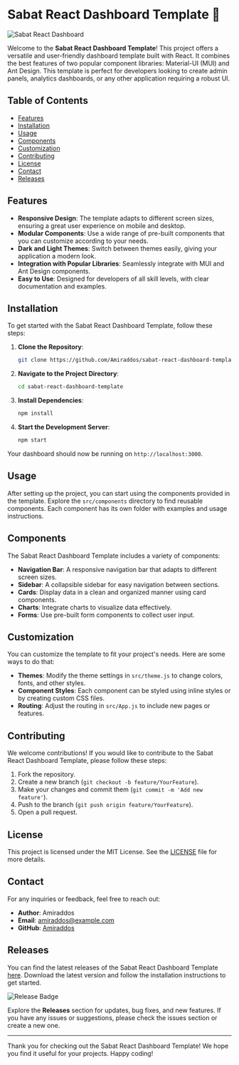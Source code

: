# Sabat React Dashboard Template 🚀

![Sabat React Dashboard](https://img.shields.io/badge/Sabat%20React%20Dashboard-Template-blue.svg)

Welcome to the **Sabat React Dashboard Template**! This project offers a versatile and user-friendly dashboard template built with React. It combines the best features of two popular component libraries: Material-UI (MUI) and Ant Design. This template is perfect for developers looking to create admin panels, analytics dashboards, or any other application requiring a robust UI.

## Table of Contents

- [Features](#features)
- [Installation](#installation)
- [Usage](#usage)
- [Components](#components)
- [Customization](#customization)
- [Contributing](#contributing)
- [License](#license)
- [Contact](#contact)
- [Releases](#releases)

## Features

- **Responsive Design**: The template adapts to different screen sizes, ensuring a great user experience on mobile and desktop.
- **Modular Components**: Use a wide range of pre-built components that you can customize according to your needs.
- **Dark and Light Themes**: Switch between themes easily, giving your application a modern look.
- **Integration with Popular Libraries**: Seamlessly integrate with MUI and Ant Design components.
- **Easy to Use**: Designed for developers of all skill levels, with clear documentation and examples.

## Installation

To get started with the Sabat React Dashboard Template, follow these steps:

1. **Clone the Repository**:
   ```bash
   git clone https://github.com/Amiraddos/sabat-react-dashboard-template.git
   ```
   
2. **Navigate to the Project Directory**:
   ```bash
   cd sabat-react-dashboard-template
   ```

3. **Install Dependencies**:
   ```bash
   npm install
   ```

4. **Start the Development Server**:
   ```bash
   npm start
   ```

Your dashboard should now be running on `http://localhost:3000`.

## Usage

After setting up the project, you can start using the components provided in the template. Explore the `src/components` directory to find reusable components. Each component has its own folder with examples and usage instructions.

## Components

The Sabat React Dashboard Template includes a variety of components:

- **Navigation Bar**: A responsive navigation bar that adapts to different screen sizes.
- **Sidebar**: A collapsible sidebar for easy navigation between sections.
- **Cards**: Display data in a clean and organized manner using card components.
- **Charts**: Integrate charts to visualize data effectively.
- **Forms**: Use pre-built form components to collect user input.

## Customization

You can customize the template to fit your project's needs. Here are some ways to do that:

- **Themes**: Modify the theme settings in `src/theme.js` to change colors, fonts, and other styles.
- **Component Styles**: Each component can be styled using inline styles or by creating custom CSS files.
- **Routing**: Adjust the routing in `src/App.js` to include new pages or features.

## Contributing

We welcome contributions! If you would like to contribute to the Sabat React Dashboard Template, please follow these steps:

1. Fork the repository.
2. Create a new branch (`git checkout -b feature/YourFeature`).
3. Make your changes and commit them (`git commit -m 'Add new feature'`).
4. Push to the branch (`git push origin feature/YourFeature`).
5. Open a pull request.

## License

This project is licensed under the MIT License. See the [LICENSE](LICENSE) file for more details.

## Contact

For any inquiries or feedback, feel free to reach out:

- **Author**: Amiraddos
- **Email**: amiraddos@example.com
- **GitHub**: [Amiraddos](https://github.com/Amiraddos)

## Releases

You can find the latest releases of the Sabat React Dashboard Template [here](https://github.com/Amiraddos/sabat-react-dashboard-template/releases). Download the latest version and follow the installation instructions to get started.

![Release Badge](https://img.shields.io/badge/Latest%20Release-v1.0.0-green.svg)

Explore the **Releases** section for updates, bug fixes, and new features. If you have any issues or suggestions, please check the issues section or create a new one.

---

Thank you for checking out the Sabat React Dashboard Template! We hope you find it useful for your projects. Happy coding!
